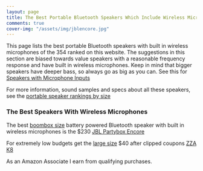 ```yaml
---
layout: page
title: The Best Portable Bluetooth Speakers Which Include Wireless Microphones
comments: true
cover-img: "/assets/img/jblencore.jpg"
---
```


This page lists the best portable Bluetooth speakers with built in wireless microphones of the 354 ranked on this website. The suggestions in this section are biased towards value speakers with a reasonable frequency response and have built in wireless microphones. Keep in mind that bigger speakers have deeper bass, so always go as big as you can. See this for [Speakers with Microphone Inputs](/top-recommended-microphone/)

For more information, sound samples and specs about all these speakers, see the [portable speaker rankings by size](/#all-portable-bluetooth-speakers-ranked)

### The Best Speakers With Wireless Microphones

The best [boombox size](/boombox-size/) battery powered Bluetooth speaker with built in wireless microphones is the $230 [JBL Partybox Encore](https://www.walmart.com/ip/JBL-PartyBox-Encore-Karaoke-Party-Speaker/2332235467)

For extremely low budgets get the [large size](/large-size/) $40 after clipped coupons [ZZA K8](https://www.amazon.com/dp/B0D5HD84X8?&linkCode=ll1&tag=rankingspea01-20&linkId=6465c1a5646f1f56d0d3eafff3213753&language=en_US&ref_=as_li_ss_tl)

As an Amazon Associate I earn from qualifying purchases.
